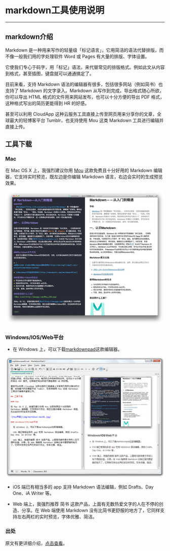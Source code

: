 # markdown工具使用说明  
____

## markdown介绍

Markdown 是一种用来写作的轻量级「标记语言」，它用简洁的语法代替排版，而不像一般我们用的字处理软件 Word 或 Pages 有大量的排版、字体设置。  

它使我们专心于码字，用「标记」语法，来代替常见的排版格式。例如此文从内容到格式，甚至插图，键盘就可以通通搞定了。
  
目前来看，支持 Markdown 语法的编辑器有很多，包括很多网站（例如简书）也支持了 Markdown 的文字录入。Markdown 从写作到完成，导出格式随心所欲，你可以导出 HTML 格式的文件用来网站发布，也可以十分方便的导出 PDF 格式，这种格式写出的简历更能得到 HR 的好感。
  
甚至可以利用 CloudApp 这种云服务工具直接上传至网页用来分享你的文章，全球最大的轻博客平台 Tumblr，也支持使用 Mou 这类 Markdown 工具进行编辑并直接上传。  
  
## 工具下载

### Mac  

在 Mac OS X 上，我强烈建议你用 [Mou](http://25.io/mou/) 这款免费且十分好用的 Markdown 编辑器，它支持实时预览，既左边是你编辑 Markdown 语言，右边会实时的生成预览效果。

![Mou界面](img/markdown-mac01.jpg)  
  
### Windows/IOS/Web平台  

- 在 Windows 上，可以下载[markdownpad](http://www.markdownpad.com/)这款编辑器。

![markdownpad2界面](img/markdown-windows01.jpg)

- iOS 端已有相当多的 app 支持 Markdown 语法编辑，例如 Drafts、Day One、iA Writer 等。

- Web 端上，我强烈推荐 简书 这款产品，上面有无数热爱文字的人在不停的创造、分享。在 Web 端使用 Markdown 没有比简书更舒服的地方了，它同样支持左右两栏的实时预览，字体优雅、简洁。  



### 出处  
  
原文有更详细介绍，[点击查看](https://sspai.com/post/25137)。